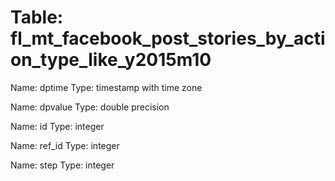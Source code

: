 Table: fl_mt_facebook_post_stories_by_action_type_like_y2015m10
===============================================================

Name: dptime
Type: timestamp with time zone

Name: dpvalue
Type: double precision

Name: id
Type: integer

Name: ref_id
Type: integer

Name: step
Type: integer

